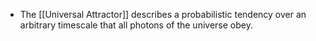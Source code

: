- The [[Universal Attractor]] describes a probabilistic tendency over an arbitrary timescale that all photons of the universe obey.
